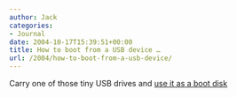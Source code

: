 ```yaml
---
author: Jack
categories:
- Journal
date: 2004-10-17T15:39:51+00:00
title: How to boot from a USB device …
url: /2004/how-to-boot-from-a-usb-device/
---
```


Carry one of those tiny USB drives and [use it as a boot disk][1]

 [1]: http://www.weethet.nl/english/hardware_bootfromusbstick.php